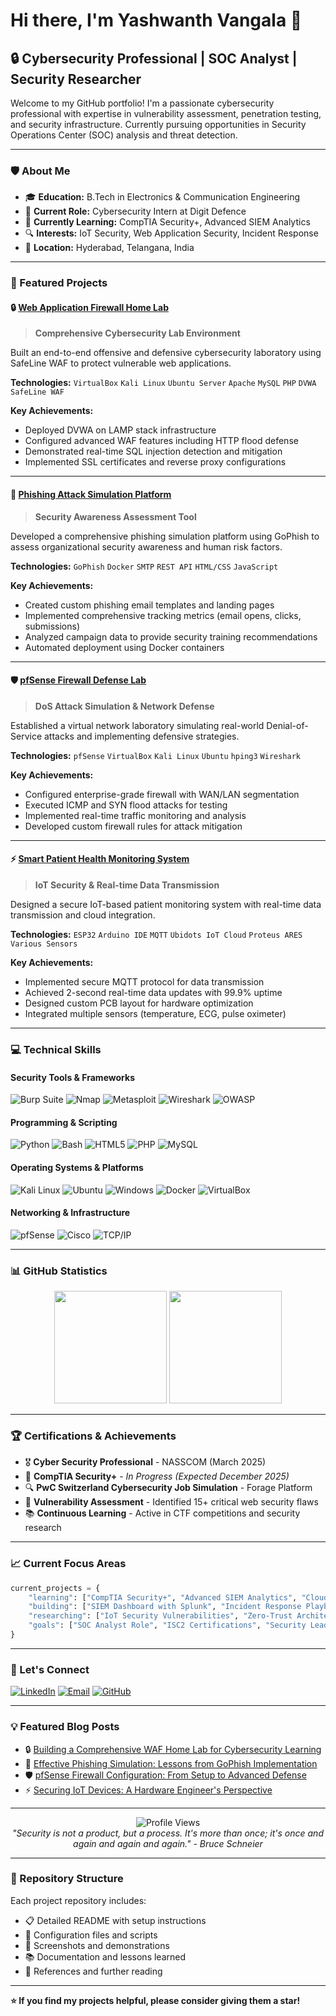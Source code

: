 # Hi there, I'm Yashwanth Vangala 👋

## 🔒 Cybersecurity Professional | SOC Analyst | Security Researcher

Welcome to my GitHub portfolio! I'm a passionate cybersecurity professional with expertise in vulnerability assessment, penetration testing, and security infrastructure. Currently pursuing opportunities in Security Operations Center (SOC) analysis and threat detection.

---

### 🛡️ About Me

- 🎓 **Education:** B.Tech in Electronics & Communication Engineering
- 💼 **Current Role:** Cybersecurity Intern at Digit Defence
- 🌱 **Currently Learning:** CompTIA Security+, Advanced SIEM Analytics
- 🔍 **Interests:** IoT Security, Web Application Security, Incident Response
- 📍 **Location:** Hyderabad, Telangana, India

---

### 🚀 Featured Projects

#### 🔒 [Web Application Firewall Home Lab](https://github.com/yourusername/waf-homelab)
> **Comprehensive Cybersecurity Lab Environment**

Built an end-to-end offensive and defensive cybersecurity laboratory using SafeLine WAF to protect vulnerable web applications.

**Technologies:** `VirtualBox` `Kali Linux` `Ubuntu Server` `Apache` `MySQL` `PHP` `DVWA` `SafeLine WAF`

**Key Achievements:**
- Deployed DVWA on LAMP stack infrastructure
- Configured advanced WAF features including HTTP flood defense
- Demonstrated real-time SQL injection detection and mitigation
- Implemented SSL certificates and reverse proxy configurations

---

#### 🎯 [Phishing Attack Simulation Platform](https://github.com/yourusername/gophish-simulation)
> **Security Awareness Assessment Tool**

Developed a comprehensive phishing simulation platform using GoPhish to assess organizational security awareness and human risk factors.

**Technologies:** `GoPhish` `Docker` `SMTP` `REST API` `HTML/CSS` `JavaScript`

**Key Achievements:**
- Created custom phishing email templates and landing pages
- Implemented comprehensive tracking metrics (email opens, clicks, submissions)
- Analyzed campaign data to provide security training recommendations
- Automated deployment using Docker containers

---

#### 🛡️ [pfSense Firewall Defense Lab](https://github.com/yourusername/pfsense-lab)
> **DoS Attack Simulation & Network Defense**

Established a virtual network laboratory simulating real-world Denial-of-Service attacks and implementing defensive strategies.

**Technologies:** `pfSense` `VirtualBox` `Kali Linux` `Ubuntu` `hping3` `Wireshark`

**Key Achievements:**
- Configured enterprise-grade firewall with WAN/LAN segmentation
- Executed ICMP and SYN flood attacks for testing
- Implemented real-time traffic monitoring and analysis
- Developed custom firewall rules for attack mitigation

---

#### ⚡ [Smart Patient Health Monitoring System](https://github.com/yourusername/iot-health-monitor)
> **IoT Security & Real-time Data Transmission**

Designed a secure IoT-based patient monitoring system with real-time data transmission and cloud integration.

**Technologies:** `ESP32` `Arduino IDE` `MQTT` `Ubidots IoT Cloud` `Proteus ARES` `Various Sensors`

**Key Achievements:**
- Implemented secure MQTT protocol for data transmission
- Achieved 2-second real-time data updates with 99.9% uptime
- Designed custom PCB layout for hardware optimization
- Integrated multiple sensors (temperature, ECG, pulse oximeter)

---

### 💻 Technical Skills

#### Security Tools & Frameworks
![Burp Suite](https://img.shields.io/badge/Burp_Suite-FF6633?style=flat-square&logo=burpsuite&logoColor=white)
![Nmap](https://img.shields.io/badge/Nmap-4682B4?style=flat-square&logo=nmap&logoColor=white)
![Metasploit](https://img.shields.io/badge/Metasploit-2596CD?style=flat-square&logo=metasploit&logoColor=white)
![Wireshark](https://img.shields.io/badge/Wireshark-1679A7?style=flat-square&logo=wireshark&logoColor=white)
![OWASP](https://img.shields.io/badge/OWASP-000000?style=flat-square&logo=owasp&logoColor=white)

#### Programming & Scripting
![Python](https://img.shields.io/badge/Python-3776AB?style=flat-square&logo=python&logoColor=white)
![Bash](https://img.shields.io/badge/Bash-4EAA25?style=flat-square&logo=gnu-bash&logoColor=white)
![HTML5](https://img.shields.io/badge/HTML5-E34F26?style=flat-square&logo=html5&logoColor=white)
![PHP](https://img.shields.io/badge/PHP-777BB4?style=flat-square&logo=php&logoColor=white)
![MySQL](https://img.shields.io/badge/MySQL-4479A1?style=flat-square&logo=mysql&logoColor=white)

#### Operating Systems & Platforms
![Kali Linux](https://img.shields.io/badge/Kali_Linux-557C94?style=flat-square&logo=kali-linux&logoColor=white)
![Ubuntu](https://img.shields.io/badge/Ubuntu-E95420?style=flat-square&logo=ubuntu&logoColor=white)
![Windows](https://img.shields.io/badge/Windows-0078D6?style=flat-square&logo=windows&logoColor=white)
![Docker](https://img.shields.io/badge/Docker-2496ED?style=flat-square&logo=docker&logoColor=white)
![VirtualBox](https://img.shields.io/badge/VirtualBox-183A61?style=flat-square&logo=virtualbox&logoColor=white)

#### Networking & Infrastructure
![pfSense](https://img.shields.io/badge/pfSense-212121?style=flat-square&logo=pfsense&logoColor=white)
![Cisco](https://img.shields.io/badge/Cisco-1BA0D7?style=flat-square&logo=cisco&logoColor=white)
![TCP/IP](https://img.shields.io/badge/TCP%2FIP-4285F4?style=flat-square&logo=google-cloud&logoColor=white)

---

### 📊 GitHub Statistics

<div align="center">
  <img height="180em" src="https://github-readme-stats.vercel.app/api?username=yourusername&show_icons=true&theme=radical&include_all_commits=true&count_private=true"/>
  <img height="180em" src="https://github-readme-stats.vercel.app/api/top-langs/?username=yourusername&layout=compact&langs_count=7&theme=radical"/>
</div>

---

### 🏆 Certifications & Achievements

- 🎖️ **Cyber Security Professional** - NASSCOM (March 2025)
- 🎯 **CompTIA Security+** - *In Progress (Expected December 2025)*
- 🔍 **PwC Switzerland Cybersecurity Job Simulation** - Forage Platform
- 🏅 **Vulnerability Assessment** - Identified 15+ critical web security flaws
- 📚 **Continuous Learning** - Active in CTF competitions and security research

---

### 📈 Current Focus Areas

```python
current_projects = {
    "learning": ["CompTIA Security+", "Advanced SIEM Analytics", "Cloud Security"],
    "building": ["SIEM Dashboard with Splunk", "Incident Response Playbooks"],
    "researching": ["IoT Security Vulnerabilities", "Zero-Trust Architecture"],
    "goals": ["SOC Analyst Role", "ISC2 Certifications", "Security Leadership"]
}
```

---

### 🤝 Let's Connect

[![LinkedIn](https://img.shields.io/badge/LinkedIn-0077B5?style=for-the-badge&logo=linkedin&logoColor=white)](https://linkedin.com/in/your-profile)
[![Email](https://img.shields.io/badge/Email-D14836?style=for-the-badge&logo=gmail&logoColor=white)](mailto:yash1thvangala9@gmail.com)
[![GitHub](https://img.shields.io/badge/GitHub-100000?style=for-the-badge&logo=github&logoColor=white)](https://github.com/yourusername)

---

### 💡 Featured Blog Posts

- 🔒 [Building a Comprehensive WAF Home Lab for Cybersecurity Learning](https://your-blog-link.com)
- 🎯 [Effective Phishing Simulation: Lessons from GoPhish Implementation](https://your-blog-link.com)
- 🛡️ [pfSense Firewall Configuration: From Setup to Advanced Defense](https://your-blog-link.com)
- ⚡ [Securing IoT Devices: A Hardware Engineer's Perspective](https://your-blog-link.com)

---

<div align="center">
  <img src="https://komarev.com/ghpvc/?username=yourusername&label=Profile%20views&color=0e75b6&style=flat" alt="Profile Views" />
</div>

<div align="center">
  <em>"Security is not a product, but a process. It's more than once; it's once and again and again and again." - Bruce Schneier</em>
</div>

---

### 📝 Repository Structure

Each project repository includes:
- 📋 Detailed README with setup instructions
- 🔧 Configuration files and scripts
- 📸 Screenshots and demonstrations
- 📚 Documentation and lessons learned
- 🔗 References and further reading

---

**⭐ If you find my projects helpful, please consider giving them a star!**
